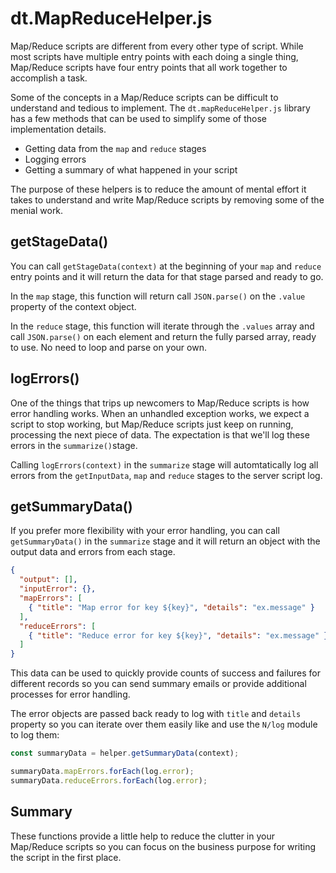 # dt.MapReduceHelper.js

Map/Reduce scripts are different from every other type of script.  While most scripts have multiple entry points with each doing a single thing, Map/Reduce scripts have four entry points that all work together to accomplish a task.

Some of the concepts in a Map/Reduce scripts can be difficult to understand and tedious to implement.  The `dt.mapReduceHelper.js` library has a few methods that can be used to simplify some of those implementation details.

* Getting data from the `map` and `reduce` stages
* Logging errors
* Getting a summary of what happened in your script

The purpose of these helpers is to reduce the amount of mental effort it takes to understand and write Map/Reduce scripts by removing some of the menial work.

## getStageData()

You can call `getStageData(context)` at the beginning of your `map` and `reduce` entry points and it will return the data for that stage parsed and ready to go.

In the `map` stage, this function will return call `JSON.parse()` on the `.value` property of the context object.

In the `reduce` stage, this function will iterate through the `.values` array and call `JSON.parse()` on each element and return the fully parsed array, ready to use.  No need to loop and parse on your own.

## logErrors()

One of the things that trips up newcomers to Map/Reduce scripts is how error handling works.  When an unhandled exception works, we expect a script to stop working, but Map/Reduce scripts just keep on running, processing the next piece of data.  The expectation is that we'll log these errors in the `summarize()`stage.

Calling `logErrors(context)` in the `summarize` stage will automtatically log all errors from the `getInputData`, `map` and `reduce` stages to the server script log.

## getSummaryData()

If you prefer more flexibility with your error handling, you can call `getSummaryData()` in the `summarize` stage and it will return an object with the output data and errors from each stage.

```json
{
  "output": [],
  "inputError": {},
  "mapErrors": [
    { "title": "Map error for key ${key}", "details": "ex.message" }
  ],
  "reduceErrors": [
    { "title": "Reduce error for key ${key}", "details": "ex.message" }
  ]
}
```

This data can be used to quickly provide counts of success and failures for different records so you can send summary emails or provide additional processes for error handling.

The error objects are passed back ready to log with `title` and `details` property so you can iterate over them easily like and use the `N/log` module to log them:

```javascript
const summaryData = helper.getSummaryData(context);

summaryData.mapErrors.forEach(log.error);
summaryData.reduceErrors.forEach(log.error);
```

## Summary


These functions provide a little help to reduce the clutter in your Map/Reduce scripts so you can focus on the business purpose for writing the script in the first place.
